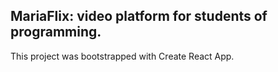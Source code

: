 ## MariaFlix: video platform for students of programming.

This project was bootstrapped with Create React App.

